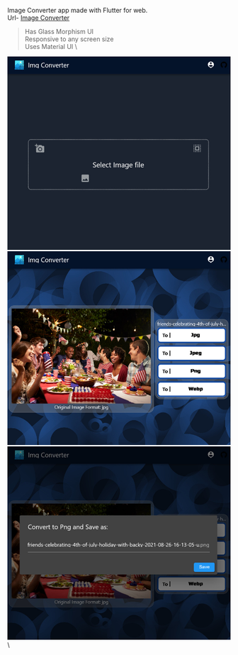 Image Converter app made with Flutter for web. \
Url- [Image Converter](https://sanjayadhikari-007.github.io/img_converter/)
> Has Glass Morphism UI \
> Responsive to any screen size \
> Uses Material UI \

![bandicam 2025-01-21 10-11-38-813](https://raw.githubusercontent.com/SanjayAdhikari-007/img_converter/refs/heads/master/405070512-d2672fdc-3fe7-485d-a376-65f9f53438ce.jpg)\
![bandicam 2025-01-21 10-12-01-395](https://raw.githubusercontent.com/SanjayAdhikari-007/img_converter/refs/heads/master/405070519-41e95080-4cb6-4111-a1b7-93b40b0abc0f.jpg)\
![bandicam 2025-01-21 10-11-04-721](https://raw.githubusercontent.com/SanjayAdhikari-007/img_converter/refs/heads/master/405070528-01158146-4582-4ccc-9687-159a316af4bb.jpg)\

